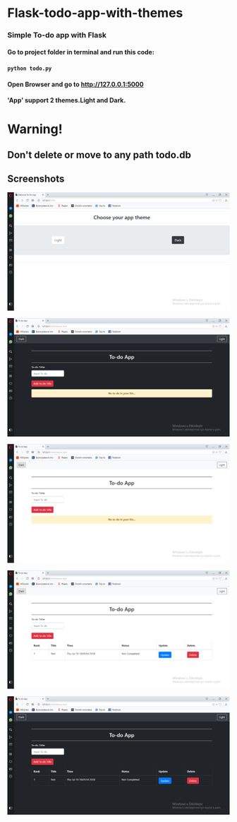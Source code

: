 # Flask-todo-app-with-themes

### Simple To-do app with Flask

#### Go to project folder in terminal and run this code:

 #### <code>python todo.py</code>

#### Open Browser and go to http://127.0.0.1:5000

#### 'App' support 2 themes.Light and Dark.

# Warning!

## Don't delete or move to any path todo.db 

##  Screenshots 


![THEME](https://github.com/d-coder-666/flask-todo-app-with-themes/blob/master/2018-07-19%20(1).png)

![THEME](https://github.com/d-coder-666/flask-todo-app-with-themes/blob/master/2018-07-19%20(2).png)

![THEME](https://github.com/d-coder-666/flask-todo-app-with-themes/blob/master/2018-07-19%20(3).png)

![THEME](https://github.com/d-coder-666/flask-todo-app-with-themes/blob/master/2018-07-19%20(4).png)

![THEME](https://github.com/d-coder-666/flask-todo-app-with-themes/blob/master/2018-07-19%20(5).png)

